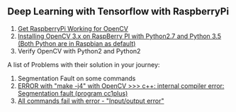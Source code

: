 ## Deep Learning with Tensorflow with RaspberryPi ##

 
1. [Get RaspberryPi Working for OpenCV](https://github.com/Avkash/mldl/blob/master/rasp/device-ready.md)
2. [Installing OpenCV 3.x on RaspBerry PI with Python2.7 and Python 3.5 (Both Python are in Raspbian as default)](https://github.com/Avkash/mldl/blob/master/rasp/opencv-in-raspberrypi.md)
3. Verify OpenCV with Python2 and Python2  
 



A list of Problems with their solution in your journey: 
 1. Segmentation Fault on some commands 
 2. [ERROR with "make -j4" with OpenCV >>> c++: internal compiler error: Segmentation fault (program cc1plus)](https://github.com/Avkash/mldl/blob/master/rasp/data/build-error-01.md)
 3. [All commands fail with error - "Input/output error"](https://github.com/Avkash/mldl/blob/master/rasp/raspbian-error-nospace.md)
 
 
 
  

